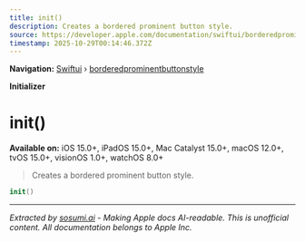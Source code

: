 ```yaml
---
title: init()
description: Creates a bordered prominent button style.
source: https://developer.apple.com/documentation/swiftui/borderedprominentbuttonstyle/init()
timestamp: 2025-10-29T00:14:46.372Z
---
```


**Navigation:** [Swiftui](/documentation/swiftui) › [borderedprominentbuttonstyle](/documentation/swiftui/borderedprominentbuttonstyle)

**Initializer**

# init()

**Available on:** iOS 15.0+, iPadOS 15.0+, Mac Catalyst 15.0+, macOS 12.0+, tvOS 15.0+, visionOS 1.0+, watchOS 8.0+

> Creates a bordered prominent button style.

```swift
init()
```

---

*Extracted by [sosumi.ai](https://sosumi.ai) - Making Apple docs AI-readable.*
*This is unofficial content. All documentation belongs to Apple Inc.*
